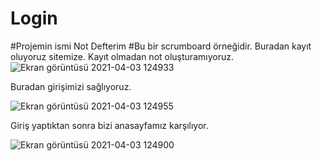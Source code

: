 # Login
#Projemin ismi Not Defterim
#Bu bir scrumboard örneğidir.
Buradan kayıt oluyoruz sitemize. Kayıt olmadan not oluşturamıyoruz.
![Ekran görüntüsü 2021-04-03 124933](https://user-images.githubusercontent.com/61933224/113478316-c9656900-9490-11eb-8b8b-932dd4fd3739.png)

Buradan girişimizi sağlıyoruz.

![Ekran görüntüsü 2021-04-03 124955](https://user-images.githubusercontent.com/61933224/113478344-f0bc3600-9490-11eb-8305-f780aefb17aa.png)

Giriş yaptıktan sonra bizi anasayfamız karşılıyor.

![Ekran görüntüsü 2021-04-03 124900](https://user-images.githubusercontent.com/61933224/113478362-147f7c00-9491-11eb-82a1-a9e96c3ff911.png)
